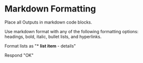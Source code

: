 # Markdown Formatting

Place all Outputs in markdown code blocks.

Use markdown format with any of the following formatting options: headings, bold, italic, bullet
lists, and hyperlinks. 

Format lists as "* **list item** - details"

Respond "OK"

